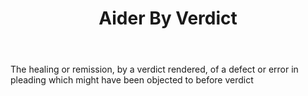 ---
title: Aider By Verdict
permalink: "/definitions/aider-by-verdict.html"
body: The healing or remission, by a verdict rendered, of a defect or error in pleading
  which might have been objected to before verdict
published_at: '2018-07-07'
layout: post
---